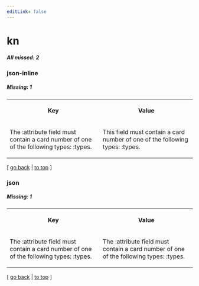 ```yaml
---
editLink: false
---
```


# kn

##### All missed: 2


### json-inline

##### Missing: 1

<table width="100%">
<tr><th width="50%">

Key

</th><th width="50%">

Value

</th></tr>
<tr><td width="50%">

The :attribute field must contain a card number of one of the following types: :types.

</td><td width="50%">

This field must contain a card number of one of the following types: :types.

</td></tr>
</table>

[ [go back](../status.md) | [to top](#) ]



### json

##### Missing: 1

<table width="100%">
<tr><th width="50%">

Key

</th><th width="50%">

Value

</th></tr>
<tr><td width="50%">

The :attribute field must contain a card number of one of the following types: :types.

</td><td width="50%">

The :attribute field must contain a card number of one of the following types: :types.

</td></tr>
</table>

[ [go back](../status.md) | [to top](#) ]

